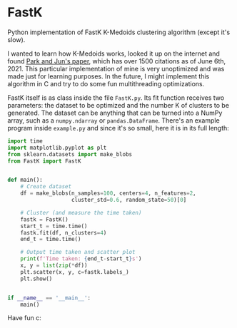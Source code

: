 # FastK
Python implementation of FastK K-Medoids clustering algorithm (except it's slow).

I wanted to learn how K-Medoids works, looked it up on the internet and found
[Park and Jun's paper](https://doi.org/10.1016/j.eswa.2008.01.039), which has over 1500
citations as of June 6th, 2021. This particular implementation of mine is very
unoptimized and was made just for learning purposes. In the future, I might
implement this algorithm in C and try to do some fun multithreading
optimizations.

FastK itself is as class inside the file `FastK.py`. Its fit function receives two parameters: the dataset to be optimized and the number K of clusters to be generated. The dataset can be anything that can be turned into a NumPy array, such as a `numpy.ndarray` or `pandas.DataFrame`. There's an example program inside `example.py` and since it's so small, here it is in its full length:

```python
import time
import matplotlib.pyplot as plt
from sklearn.datasets import make_blobs
from FastK import FastK


def main():
    # Create dataset
    df = make_blobs(n_samples=100, centers=4, n_features=2,
                    cluster_std=0.6, random_state=50)[0]

    # Cluster (and measure the time taken)
    fastk = FastK()
    start_t = time.time()
    fastk.fit(df, n_clusters=4)
    end_t = time.time()

    # Output time taken and scatter plot
    print(f'Time taken: {end_t-start_t}s')
    x, y = list(zip(*df))
    plt.scatter(x, y, c=fastk.labels_)
    plt.show()


if __name__ == '__main__':
    main()
```

Have fun c: